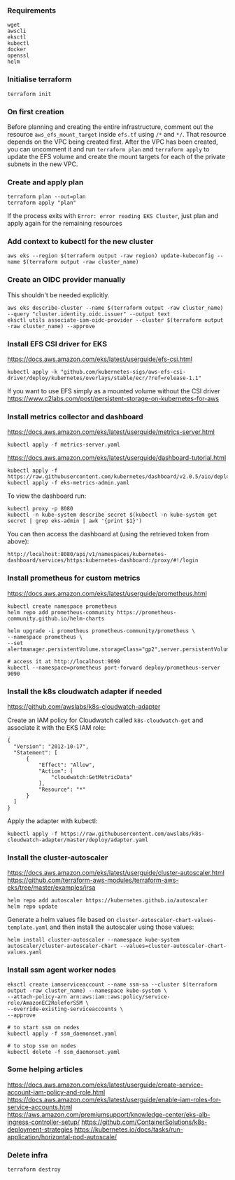 ### Requirements

    wget
    awscli
    eksctl
    kubectl
    docker
    openssl
    helm

### Initialise terraform

    terraform init

### On first creation

Before planning and creating the entire infrastructure, comment out the resource `aws_efs_mount_target` inside `efs.tf` using `/*` and `*/`. That resource depends on the VPC being created first. After the VPC has been created, you can uncomment it and run `terraform plan` and `terraform apply` to update the EFS volume and create the mount targets for each of the private subnets in the new VPC.

### Create and apply plan

    terraform plan --out=plan
    terraform apply "plan"

If the process exits with `Error: error reading EKS Cluster`, just plan and apply again for the remaining resources

### Add context to kubectl for the new cluster

    aws eks --region $(terraform output -raw region) update-kubeconfig --name $(terraform output -raw cluster_name)

### Create an OIDC provider manually

This shouldn't be needed explicitly.

    aws eks describe-cluster --name $(terraform output -raw cluster_name) --query "cluster.identity.oidc.issuer" --output text
    eksctl utils associate-iam-oidc-provider --cluster $(terraform output -raw cluster_name) --approve

### Install EFS CSI driver for EKS

https://docs.aws.amazon.com/eks/latest/userguide/efs-csi.html

    kubectl apply -k "github.com/kubernetes-sigs/aws-efs-csi-driver/deploy/kubernetes/overlays/stable/ecr/?ref=release-1.1"

If you want to use EFS simply as a mounted volume without the CSI driver https://www.c2labs.com/post/persistent-storage-on-kubernetes-for-aws

### Install metrics collector and dashboard

https://docs.aws.amazon.com/eks/latest/userguide/metrics-server.html

    kubectl apply -f metrics-server.yaml

https://docs.aws.amazon.com/eks/latest/userguide/dashboard-tutorial.html

    kubectl apply -f https://raw.githubusercontent.com/kubernetes/dashboard/v2.0.5/aio/deploy/recommended.yaml
    kubectl apply -f eks-metrics-admin.yaml

To view the dashboard run:

    kubectl proxy -p 8080
    kubectl -n kube-system describe secret $(kubectl -n kube-system get secret | grep eks-admin | awk '{print $1}')

You can then access the dashboard at (using the retrieved token from above):

    http://localhost:8080/api/v1/namespaces/kubernetes-dashboard/services/https:kubernetes-dashboard:/proxy/#!/login

### Install prometheus for custom metrics

https://docs.aws.amazon.com/eks/latest/userguide/prometheus.html

    kubectl create namespace prometheus
    helm repo add prometheus-community https://prometheus-community.github.io/helm-charts

    helm upgrade -i prometheus prometheus-community/prometheus \
    --namespace prometheus \
    --set alertmanager.persistentVolume.storageClass="gp2",server.persistentVolume.storageClass="gp2"

    # access it at http://localhost:9090
    kubectl --namespace=prometheus port-forward deploy/prometheus-server 9090

### Install the k8s cloudwatch adapter if needed

https://github.com/awslabs/k8s-cloudwatch-adapter

Create an IAM policy for Cloudwatch called `k8s-cloudwatch-get` and associate it with the EKS IAM role:

    {
      "Version": "2012-10-17",
      "Statement": [
          {
              "Effect": "Allow",
              "Action": [
                  "cloudwatch:GetMetricData"
              ],
              "Resource": "*"
          }
      ]
    }

Apply the adapter with kubectl:

    kubectl apply -f https://raw.githubusercontent.com/awslabs/k8s-cloudwatch-adapter/master/deploy/adapter.yaml

### Install the cluster-autoscaler

https://docs.aws.amazon.com/eks/latest/userguide/cluster-autoscaler.html
https://github.com/terraform-aws-modules/terraform-aws-eks/tree/master/examples/irsa

    helm repo add autoscaler https://kubernetes.github.io/autoscaler
    helm repo update

Generate a helm values file based on `cluster-autoscaler-chart-values-template.yaml` and then install the autoscaler using those values:

    helm install cluster-autoscaler --namespace kube-system autoscaler/cluster-autoscaler-chart --values=cluster-autoscaler-chart-values.yaml

### Install ssm agent worker nodes

    eksctl create iamserviceaccount --name ssm-sa --cluster $(terraform output -raw cluster_name) --namespace kube-system \
    --attach-policy-arn arn:aws:iam::aws:policy/service-role/AmazonEC2RoleforSSM \
    --override-existing-serviceaccounts \
    --approve

    # to start ssm on nodes
    kubectl apply -f ssm_daemonset.yaml

    # to stop ssm on nodes
    kubectl delete -f ssm_daemonset.yaml

### Some helping articles

https://docs.aws.amazon.com/eks/latest/userguide/create-service-account-iam-policy-and-role.html
https://docs.aws.amazon.com/eks/latest/userguide/enable-iam-roles-for-service-accounts.html
https://aws.amazon.com/premiumsupport/knowledge-center/eks-alb-ingress-controller-setup/
https://github.com/ContainerSolutions/k8s-deployment-strategies
https://kubernetes.io/docs/tasks/run-application/horizontal-pod-autoscale/

### Delete infra

    terraform destroy
